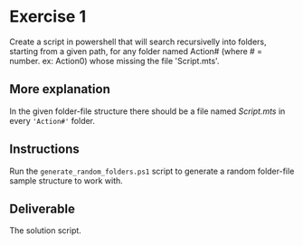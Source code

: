 # Exercise 1  
Create a script in powershell that will search recursivelly into folders, starting from a given path, for any folder named Action# (where # = number. ex: Action0) whose missing the file 'Script.mts'.

## More explanation
In the given folder-file structure there should be a file named *Script.mts* in every `'Action#'` folder. 

## Instructions
Run the `generate_random_folders.ps1` script to generate a random folder-file sample structure to work with.

## Deliverable
The solution script.
